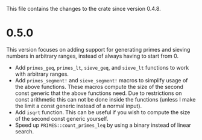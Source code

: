 This file contains the changes to the crate since version 0.4.8.

# 0.5.0

This version focuses on adding support for generating primes and sieving numbers in arbitrary ranges, instead of always having to start from 0.

 - Add `primes_geq`, `primes_lt`, `sieve_geq`, and `sieve_lt` functions to work with arbitrary ranges.
 - Add `primes_segment!` and `sieve_segment!` macros to simplify usage of the above functions. These macros compute the size of the second const generic that the above functions need. Due to restrictions on const arithmetic this can not be done inside the functions (unless I make the limit a const generic instead of a normal input).
 - Add `isqrt` function. This can be useful if you wish to compute the size of the second const generic yourself.
 - Speed up `PRIMES::count_primes_leq` by using a binary instead of linear search.

